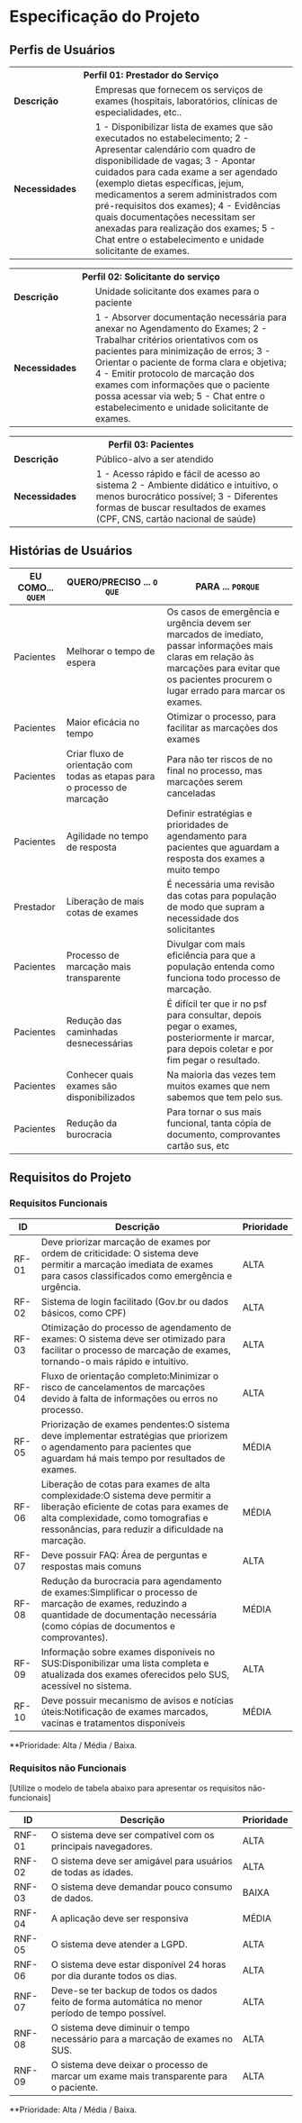 # Especificação do Projeto

## Perfis de Usuários

<table>
<tbody>
<tr align=center>
<th colspan="2">Perfil 01: Prestador do Serviço</th>
</tr>
<tr>
<td width="150px"><b>Descrição</b></td>
<td width="600px">Empresas que fornecem os serviços de exames (hospitais, laboratórios, clínicas de especialidades, etc..</td>
</tr>
<tr>
<td><b>Necessidades</b></td>
<td>1 - Disponibilizar lista de exames que são executados no estabelecimento;
2 - Apresentar calendário com quadro de disponibilidade de vagas;
3 - Apontar cuidados para cada exame a ser agendado (exemplo dietas específicas, jejum, medicamentos a serem administrados com pré-requisitos dos exames);
4 - Evidências quais documentações necessitam ser anexadas para realização dos exames;
5 - Chat entre o estabelecimento e unidade solicitante de exames.
</td>
</tr>
</tbody>
</table>

<table>
<tbody>
<tr align=center>
<th colspan="2">Perfil 02: Solicitante do serviço</th>
</tr>
<tr>
<td width="150px"><b>Descrição</b></td>
<td width="600px">Unidade solicitante dos exames para o paciente</td>
</tr>
<tr>
<td><b>Necessidades</b></td>
<td>1 - Absorver documentação necessária para anexar no Agendamento do Exames;
2 - Trabalhar critérios orientativos com os pacientes para minimização de erros;
3 - Orientar o paciente de forma clara e objetiva;
4 - Emitir protocolo de marcação dos exames com informações que o paciente possa acessar via web;
5 - Chat entre o estabelecimento e unidade solicitante de exames.

</td>
</tr>
</tbody>
</table>

<table>
<tbody>
<tr align=center>
<th colspan="2">Perfil 03: Pacientes</th>
</tr>
<tr>
<td width="150px"><b>Descrição</b></td>
<td width="600px">Público-alvo a ser atendido</td>
</tr>
<tr>
<td><b>Necessidades</b></td>
<td>1 - Acesso rápido e fácil de acesso ao sistema
2 - Ambiente didático e intuitivo, o menos burocrático possível;
3 - Diferentes formas de buscar resultados de exames (CPF, CNS, cartão nacional de saúde) 



</td>
</tr>
</tbody>
</table>




## Histórias de Usuários

|EU COMO... `QUEM`   | QUERO/PRECISO ... `O QUE` |PARA ... `PORQUE`                 |
|--------------------|---------------------------|----------------------------------|
| Pacientes          | Melhorar o tempo de espera| Os casos de emergência e urgência devem ser marcados de imediato, passar informações mais claras em relação às marcações para evitar que os pacientes procurem o lugar errado para marcar os exames.                               |
| Pacientes          | Maior eficácia no tempo   | Otimizar o processo, para facilitar as marcações dos exames                              |
|Pacientes           | Criar fluxo de orientação com todas as etapas para o processo de marcação | Para não ter riscos de no final no processo, mas marcações serem canceladas|
|Pacientes           | Agilidade no tempo de resposta| Definir estratégias e prioridades de agendamento para pacientes que aguardam a resposta dos exames a muito tempo |
|Prestador|Liberação de mais cotas de exames | É necessária uma revisão das cotas para população de modo que supram a necessidade dos solicitantes |
|Pacientes|Processo de marcação mais transparente|Divulgar com mais eficiência para que a população entenda como funciona todo processo de marcação.|
|Pacientes|Redução das caminhadas desnecessárias|É difícil ter que ir no psf para consultar, depois pegar o exames, posteriormente ir marcar, para depois coletar e por fim pegar o resultado.|
|Pacientes|Conhecer quais exames são disponibilizados |Na maioria das vezes tem muitos exames que nem sabemos que tem pelo sus.|
|Pacientes|Redução da burocracia|Para tornar o sus mais funcional, tanta cópia de documento, comprovantes cartão sus, etc|


## Requisitos do Projeto

### Requisitos Funcionais

|ID    | Descrição                | Prioridade |
|-------|---------------------------------|----|
|RF-01|	Deve priorizar marcação de exames por ordem de criticidade: O sistema deve permitir a marcação imediata de exames para casos classificados como emergência e urgência.|	ALTA|
|RF-02|Sistema de login facilitado (Gov.br ou dados básicos, como CPF)|	ALTA|
|RF-03|Otimização do processo de agendamento de exames: O sistema deve ser otimizado para facilitar o processo de marcação de exames, tornando-o mais rápido e intuitivo.	|ALTA|
|RF-04|Fluxo de orientação completo:Minimizar o risco de cancelamentos de marcações devido à falta de informações ou erros no processo.	|ALTA|
|RF-05|	Priorização de exames pendentes:O sistema deve implementar estratégias que priorizem o agendamento para pacientes que aguardam há mais tempo por resultados de exames.	|MÉDIA|
|RF-06|	Liberação de cotas para exames de alta complexidade:O sistema deve permitir a liberação eficiente de cotas para exames de alta complexidade, como tomografias e ressonâncias, para reduzir a dificuldade na marcação.|	MÉDIA|
|RF-07|	Deve possuir FAQ: Área de perguntas e respostas mais comuns	|ALTA|
|RF-08|	Redução da burocracia para agendamento de exames:Simplificar o processo de marcação de exames, reduzindo a quantidade de documentação necessária (como cópias de documentos e comprovantes).	|MÉDIA|
|RF-09|Informação sobre exames disponíveis no SUS:Disponibilizar uma lista completa e atualizada dos exames oferecidos pelo SUS, acessível no sistema.	|ALTA|
|RF-10|	Deve possuir mecanismo de avisos e notícias úteis:Notificação de exames marcados, vacinas e tratamentos disponíveis |	MÉDIA|

**Prioridade: Alta / Média / Baixa. 

### Requisitos não Funcionais

[Utilize o modelo de tabela abaixo para apresentar os requisitos não-funcionais]

|ID      | Descrição               |Prioridade |
|--------|-------------------------|----|
|RNF- 01|	O sistema deve ser compatível com os principais navegadores.|	ALTA|
|RNF- 02|	O sistema deve ser amigável para usuários de todas as idades.| 	ALTA|
|RNF- 03| O sistema deve demandar pouco consumo de dados.|BAIXA|
|RNF- 04|	A aplicação deve ser responsiva|MÉDIA|
|RNF- 05|	O sistema deve atender a LGPD.	|ALTA|
|RNF- 06|	O sistema deve estar disponível 24 horas por dia durante todos os dias.	|ALTA|
|RNF- 07|	Deve-se ter backup de todos os dados feito de forma automática no menor período de tempo possível.	|ALTA|
|RNF- 08|	O sistema deve diminuir o tempo necessário para a marcação de exames no SUS.	|ALTA|
|RNF- 09|	O sistema deve deixar o processo de marcar um exame mais transparente para o paciente.	|ALTA|

**Prioridade: Alta / Média / Baixa. 

